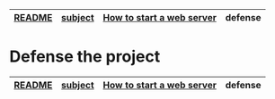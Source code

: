 | [README](README.md) | [subject](subject_ru.md) | [How to start a web server](howTo.md) | defense |
|-|-|-|-|

# Defense the project



| [README](README.md) | [subject](subject_ru.md) | [How to start a web server](howTo.md) | defense |
|-|-|-|-|
